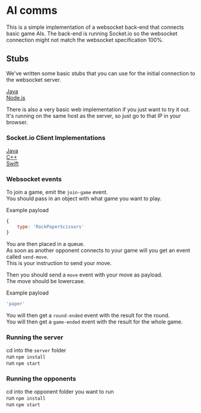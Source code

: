 # AI comms

This is a simple implementation of a websocket back-end that connects basic game AIs.
The back-end is running Socket.io so the websocket connection might not match the websocket specification 100%.

## Stubs

We've written some basic stubs that you can use for the initial connection to the websocket server.

[Java](./stubs/java)  
[Node.js](./stubs/node)  

There is also a very basic web implementation if you just want to try it out.  
It's running on the same host as the server, so just go to that IP in your browser.


### Socket.io Client Implementations
[Java](https://github.com/socketio/socket.io-client-java)  
[C++](https://github.com/socketio/socket.io-client-cpp)  
[Swift](https://github.com/socketio/socket.io-client-swift)


### Websocket events

To join a game, emit the `join-game` event.  
You should pass in an object with what game you want to play.

Example payload
```javascript
{
    type: 'RockPaperScissors'
}
```
You are then placed in a queue.  
As soon as another opponent connects to your game will you get an event called `send-move`.  
This is your instruction to send your move.  

Then you should send a `move` event with your move as payload.  
The move should be lowercase.  

Example payload
```javascript
'paper'
```

You will then get a `round-ended` event with the result for the round.  
You will then get a `game-ended` event with the result for the whole game.


### Running the server
cd into the `server` folder  
run `npm install`  
run `npm start`  


### Running the opponents
cd into the opponent folder you want to run  
run `npm install`  
run `npm start`
